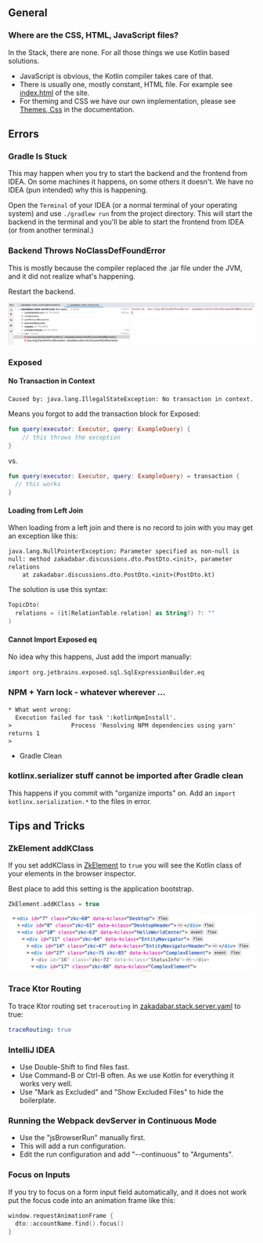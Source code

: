 ## General

### Where are the CSS, HTML, JavaScript files?

In the Stack, there are none. For all those things we use Kotlin based solutions.

* JavaScript is obvious, the Kotlin compiler takes care of that.
* There is usually one, mostly constant, HTML file. For example
  see [index.html](../../../site/src/jsMain/resources/index.html) of the site.
* For theming and CSS we have our own implementation, please see [Themes, Css](/doc/guides/browser/structure/ThemesCss.md) in the
  documentation.
 
## Errors

### Gradle Is Stuck

This may happen when you try to start the backend and the frontend from IDEA. On some machines it happens, on some
others it doesn't. We have no IDEA (pun intended) why this is happening.

Open the `Terminal` of your IDEA (or a normal terminal of your operating system) and use `./gradlew run` from the project
directory. This will start the backend in the terminal and you'll be able to start the frontend from IDEA (or from
another terminal.)

### Backend Throws NoClassDefFoundError

This is mostly because the compiler replaced the .jar file under the JVM, and it did not realize what's happening.

Restart the backend.

![java-noclassdef](java-noclassdef.png)

### Exposed

#### No Transaction in Context

`Caused by: java.lang.IllegalStateException: No transaction in context.`

Means you forgot to add the transaction block for Exposed:

```kotlin
fun query(executor: Executor, query: ExampleQuery) {
    // this throws the exception
}
```

vs.

```kotlin
fun query(executor: Executor, query: ExampleQuery) = transaction {
  // this works
}
```

#### Loading from Left Join

When loading from a left join and there is no record to join with you may get an exception like this:

```text
java.lang.NullPointerException: Parameter specified as non-null is null: method zakadabar.discussions.dto.PostDto.<init>, parameter relations
	at zakadabar.discussions.dto.PostDto.<init>(PostDto.kt)
```

The solution is use this syntax:

```kotlin
TopicDto(
  relations = (it[RelationTable.relation] as String?) ?: ""
)
```

#### Cannot Import Exposed eq

No idea why this happens, Just add the import manually:

```import org.jetbrains.exposed.sql.SqlExpressionBuilder.eq```

### NPM + Yarn lock - whatever wherever ...

```text
* What went wrong:
  Execution failed for task ':kotlinNpmInstall'.
>                 Process 'Resolving NPM dependencies using yarn' returns 1
> 
```

* Gradle Clean

### kotlinx.serializer stuff cannot be imported after Gradle clean

This happens if you commit with "organize imports" on. Add an `import kotlinx.serialization.*` to the files in error.

## Tips and Tricks

### ZkElement addKClass

If you set addKClass in [ZkElement](/src/jsMain/kotlin/zakadabar/stack/frontend/builtin/ZkElement.kt) to `true` you will
see the Kotlin class of your elements in the browser inspector.

Best place to add this setting is the application bootstrap.

```kotlin
ZkElement.addKClass = true
```

![kclass](kclass.png)

### Trace Ktor Routing

To trace Ktor routing set `tracerouting`
in [zakadabar.stack.server.yaml](../../../site/template/app/etc/zakadabar.stack.server.yaml) to true:

```yaml
traceRouting: true
```

### IntelliJ IDEA

* Use Double-Shift to find files fast.
* Use Command-B or Ctrl-B often. As we use Kotlin for everything it works very well.
* Use "Mark as Excluded" and "Show Excluded Files" to hide the boilerplate.

### Running the Webpack devServer in Continuous Mode

* Use the "jsBrowserRun" manually first.
* This will add a run configuration.
* Edit the run configuration and add "--continuous" to "Arguments".

### Focus on Inputs

If you try to focus on a form input field automatically, and it does not work put the focus code into an animation frame
like this:

```kotlin
window.requestAnimationFrame {
  dto::accountName.find().focus()
}
```